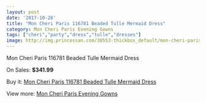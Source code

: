 ```yaml
---
layout: post
date: '2017-10-28'
title: "Mon Cheri Paris 116781 Beaded Tulle Mermaid Dress"
category: Mon Cheri Paris Evening Gowns
tags: ["cheri","party","dress","tulle","dresses"]
image: http://img.princessan.com/30553-thickbox_default/mon-cheri-paris-116781-beaded-tulle-mermaid-dress.jpg
---
```

Mon Cheri Paris 116781 Beaded Tulle Mermaid Dress

On Sales: **$341.99**
<a href="https://www.princessan.com/en/13869-mon-cheri-paris-116781-beaded-tulle-mermaid-dress.html"><amp-img layout="responsive" width="600" height="600" src="//img.princessan.com/30553-thickbox_default/mon-cheri-paris-116781-beaded-tulle-mermaid-dress.jpg" alt="Mon Cheri Paris 116781 Beaded Tulle Mermaid Dress 0" /></a>
<a href="https://www.princessan.com/en/13869-mon-cheri-paris-116781-beaded-tulle-mermaid-dress.html"><amp-img layout="responsive" width="600" height="600" src="//img.princessan.com/30554-thickbox_default/mon-cheri-paris-116781-beaded-tulle-mermaid-dress.jpg" alt="Mon Cheri Paris 116781 Beaded Tulle Mermaid Dress 1" /></a>

Buy it: [Mon Cheri Paris 116781 Beaded Tulle Mermaid Dress](https://www.princessan.com/en/13869-mon-cheri-paris-116781-beaded-tulle-mermaid-dress.html "Mon Cheri Paris 116781 Beaded Tulle Mermaid Dress")

View more: [Mon Cheri Paris Evening Gowns](https://www.princessan.com/en/103- "Mon Cheri Paris Evening Gowns")